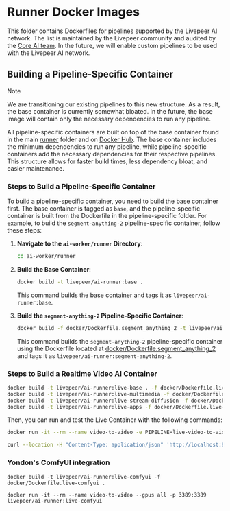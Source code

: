 # Runner Docker Images

This folder contains Dockerfiles for pipelines supported by the Livepeer AI network. The list is maintained by the Livepeer community and audited by the [Core AI team](https://explorer.livepeer.org/treasury/42084921863832634370966409987770520882792921083596034115019946998721416745190). In the future, we will enable custom pipelines to be used with the Livepeer AI network.

## Building a Pipeline-Specific Container

> [!NOTE]
> We are transitioning our existing pipelines to this new structure. As a result, the base container is currently somewhat bloated. In the future, the base image will contain only the necessary dependencies to run any pipeline.

All pipeline-specific containers are built on top of the base container found in the main [runner](../) folder and on [Docker Hub](https://hub.docker.com/r/livepeer/ai-runner). The base container includes the minimum dependencies to run any pipeline, while pipeline-specific containers add the necessary dependencies for their respective pipelines. This structure allows for faster build times, less dependency bloat, and easier maintenance.

### Steps to Build a Pipeline-Specific Container

To build a pipeline-specific container, you need to build the base container first. The base container is tagged as `base`, and the pipeline-specific container is built from the Dockerfile in the pipeline-specific folder. For example, to build the `segment-anything-2` pipeline-specific container, follow these steps:

1. **Navigate to the `ai-worker/runner` Directory**:

   ```bash
   cd ai-worker/runner
    ```

2. **Build the Base Container**:

   ```bash
   docker build -t livepeer/ai-runner:base .
   ```

   This command builds the base container and tags it as `livepeer/ai-runner:base`.

3. **Build the `segment-anything-2` Pipeline-Specific Container**:

   ```bash
   docker build -f docker/Dockerfile.segment_anything_2 -t livepeer/ai-runner:segment-anything-2 .
   ```

   This command builds the `segment-anything-2` pipeline-specific container using the Dockerfile located at [docker/Dockerfile.segment_anything_2](docker/Dockerfile.segment_anything_2) and tags it as `livepeer/ai-runner:segment-anything-2`.

### Steps to Build a Realtime Video AI Container

   ```bash
   docker build -t livepeer/ai-runner:live-base . -f docker/Dockerfile.live-base
   docker build -t livepeer/ai-runner:live-multimedia -f docker/Dockerfile.live-multimedia .
   docker build -t livepeer/ai-runner:live-stream-diffusion -f docker/Dockerfile.live-stream-diffusion .
   docker build -t livepeer/ai-runner:live-apps -f docker/Dockerfile.live-apps .
   ```

   Then, you can run and test the Live Container with the following commands:
   ```bash
   docker run -it --rm --name video-to-video -e PIPELINE=live-video-to-video -e MODEL_ID=KBlueLeaf/kohaku-v2.1 --gpus all -p 8000:8000 -v ./models:/models livepeer/ai-runner:live-apps

   curl --location -H "Content-Type: application/json" 'http://localhost:8000/live-video-to-video' -X POST -d '{"stream_url":"http://<url-to-trickle-pull>"}'
   ```

   ### Yondon's ComfyUI integration

   ```
   docker build -t livepeer/ai-runner:live-comfyui -f docker/Dockerfile.live-comfyui .

   docker run -it --rm --name video-to-video --gpus all -p 3389:3389 livepeer/ai-runner:live-comfyui
   ```